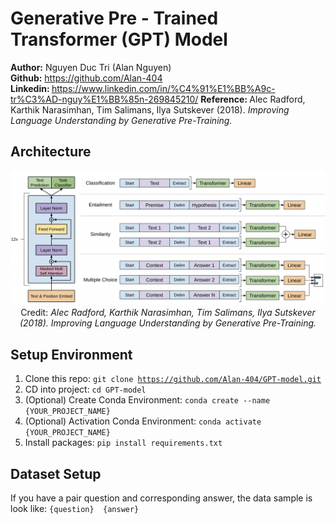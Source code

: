 # Generative Pre - Trained Transformer (GPT) Model
<b>Author:</b> Nguyen Duc Tri (Alan Nguyen) <br>
<b>Github:</b> https://github.com/Alan-404 <br>
<b>Linkedin: </b> https://www.linkedin.com/in/%C4%91%E1%BB%A9c-tr%C3%AD-nguy%E1%BB%85n-269845210/
<b>Reference: </b>Alec Radford, Karthik Narasimhan, Tim Salimans, Ilya Sutskever (2018). <i>Improving Language Understanding by Generative Pre-Training.</i>

## <b>Architecture</b>
<img src="./assets/GPT.png"/>
<center>Credit:<i> Alec Radford, Karthik Narasimhan, Tim Salimans, Ilya Sutskever (2018). Improving Language Understanding by Generative Pre-Training.</i></center>

## <b>Setup Environment</b>
1. Clone this repo: <code>git clone https://github.com/Alan-404/GPT-model.git</code>
2. CD into project: <code>cd GPT-model</code>
3. (Optional) Create Conda Environment: <code>conda create --name {YOUR_PROJECT_NAME}</code>
4. (Optional) Activation Conda Environment: <code>conda activate {YOUR_PROJECT_NAME}</code>
5. Install packages: <code>pip install requirements.txt</code>

## <b>Dataset Setup</b>
If you have a pair question and corresponding answer, the data sample is look like: <code>{question} <sep> {answer}</code>